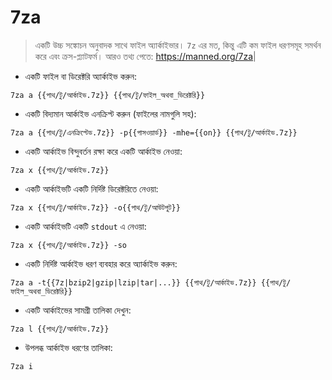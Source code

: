 # 7za

> একটি উচ্চ সঙ্কোচন অনুবাদক সাথে ফাইল অ্যার্কাইভার।
> `7z` এর মত, কিন্তু এটি কম ফাইল ধরণসমূহ সমর্থন করে এবং ক্রস-প্ল্যাটফর্ম।
> আরও তথ্য পেতে: <https://manned.org/7za>|

- একটি ফাইল বা ডিরেক্টরি অ্যার্কাইভ করুন:

`7za a {{পাথ/টু/আর্কাইভ.7z}} {{পাথ/টু/ফাইল_অথবা_ডিরেক্টরি}}`

- একটি বিদ্যমান আর্কাইভ এনক্রিপ্ট করুন (ফাইলের নামগুলি সহ):

`7za a {{পাথ/টু/এনক্রিপ্টেড.7z}} -p{{পাসওয়ার্ড}} -mhe={{on}} {{পাথ/টু/আর্কাইভ.7z}}`

- একটি আর্কাইভ বিন্দুবর্তন রক্ষা করে একটি আর্কাইভ নেওয়া:

`7za x {{পাথ/টু/আর্কাইভ.7z}}`

- একটি আর্কাইভটি একটি নির্দিষ্ট ডিরেক্টরিতে নেওয়া:

`7za x {{পাথ/টু/আর্কাইভ.7z}} -o{{পাথ/টু/আউটপুট}}`

- একটি আর্কাইভটি একটি `stdout` এ নেওয়া:

`7za x {{পাথ/টু/আর্কাইভ.7z}} -so`

- একটি নির্দিষ্ট আর্কাইভ ধরণ ব্যবহার করে অ্যার্কাইভ করুন:

`7za a -t{{7z|bzip2|gzip|lzip|tar|...}} {{পাথ/টু/আর্কাইভ.7z}} {{পাথ/টু/ফাইল_অথবা_ডিরেক্টরি}}`

- একটি আর্কাইভের সামগ্রী তালিকা দেখুন:

`7za l {{পাথ/টু/আর্কাইভ.7z}}`

- উপলব্ধ আর্কাইভ ধরণের তালিকা:

`7za i`
